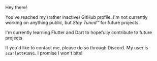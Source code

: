 Hey there!

You've reached my (rather inactive) GitHub profile. I'm not currently working on anything public, but *Stay Tuned™* for future projects.

I'm currently learning Flutter and Dart to hopefully contribute to future projects 

If you'd like to contact me, please do so through Discord. My user is `scarlett#1891`. I promise I won't bite!
